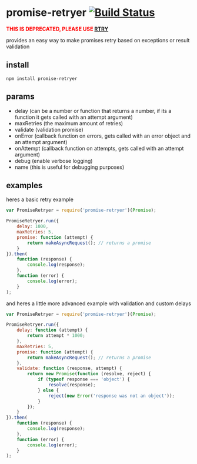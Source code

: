 # promise-retryer [![Build Status](https://travis-ci.org/icodeforlove/promise-retryer.png?branch=master)](https://travis-ci.org/icodeforlove/promise-retryer)

**<font color="red">THIS IS DEPRECATED, PLEASE USE [RTRY](https://github.com/icodeforlove/rtry)</font>**

provides an easy way to make promises retry based on exceptions or result validation

## install

```
npm install promise-retryer
```

## params

- delay (can be a number or function that returns a number, if its a function it gets called with an attempt argument)
- maxRetries (the maximum amount of retries)
- validate (validation promise) 
- onError (callback function on errors, gets called with an error object and an attempt argument)
- onAttempt (callback function on attempts, gets called with an attempt argument)
- debug (enable verbose logging)
- name (this is useful for debugging purposes)

## examples

heres a basic retry example

```javascript
var PromiseRetryer = require('promise-retryer')(Promise);

PromiseRetryer.run({
	delay: 1000,
	maxRetries: 5,
	promise: function (attempt) {
		return makeAsyncRequest(); // returns a promise
	}
}).then(
	function (response) {
		console.log(response);
	},
	function (error) {
		console.log(error);
	}
);
```

and heres a little more advanced example with validation and custom delays

```javascript
var PromiseRetryer = require('promise-retryer')(Promise);

PromiseRetryer.run({
	delay: function (attempt) {
		return attempt * 1000;
	},
	maxRetries: 5,
	promise: function (attempt) {
		return makeAsyncRequest(); // returns a promise
	},
	validate: function (response, attempt) {
		return new Promise(function (resolve, reject) {
			if (typeof response === 'object') {
				resolve(response);
			} else {
				reject(new Error('response was not an object'));
			}
		});
	}
}).then(
	function (response) {
		console.log(response);
	},
	function (error) {
		console.log(error);
	}
);
```
